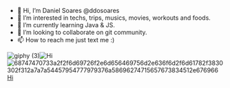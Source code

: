 - 👋 Hi, I’m Daniel Soares @ddosoares
- 👀 I’m interested in techs, trips, musics, movies, workouts and foods.
- 🌱 I’m currently learning Java & JS.
- 💞️ I’m looking to collaborate on git community.
- 📫 How to reach me just text me :)

![giphy (3)](https://user-images.githubusercontent.com/39420363/184658415-36247682-81b9-4348-ad1e-adfc7d42cce6.gif)![Hi](https://user-images.githubusercontent.com/39420363/184657864-def88a2d-2afc-4a88-93f8-9999055f0ee7.gif)![68747470733a2f2f6d69726f2e6d656469756d2e636f6d2f6d61782f3830302f312a7a7a54457954777979376a58696274715657673834512e676966](https://user-images.githubusercontent.com/39420363/184655038-de55b443-db46-42fe-9c11-0981038e4c0a.gif)[Hi](https://user-images.githubusercontent.com/39420363/184657864-def88a2d-2afc-4a88-93f8-9999055f0ee7.gif)

<!---
ddosoares/ddosoares is a ✨ special ✨ repository because its `README.md` (this file) appears on your GitHub profile.
You can click the Preview link to take a look at your changes.
--->



